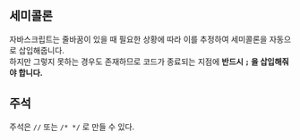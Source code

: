 ## 세미콜론
자바스크립트는 줄바꿈이 있을 때 필요한 상황에 따라 이를 추정하여 세미콜론을 자동으로 삽입해줍니다.<br>
하지만 그렇지 못하는 경우도 존재하므로 코드가 종료되는 지점에 __반드시 ```;``` 을 삽입해줘야 합니다.__

## 주석
주석은 ```//``` 또는 ```/* */``` 로 만들 수 있다.

